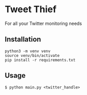 # Tweet Thief
For all your Twitter monitoring needs

## Installation
```
python3 -m venv venv
source venv/bin/activate
pip install -r requirements.txt
```

## Usage
```
$ python main.py <twitter_handle>
```

